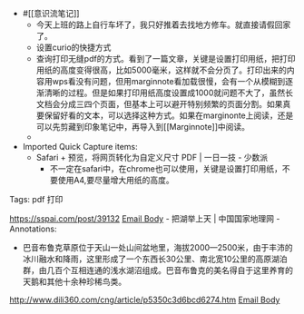 - #[[意识流笔记]]
    - 今天上班的路上自行车坏了，我只好推着去找地方修车。就直接请假回家了。
    - 设置curio的快捷方式
    - 查询打印无缝pdf的方式。看到了一篇文章，关键是设置打印用纸，把打印用纸的高度变得很高，比如5000毫米，这样就不会分页了。打印出来的内容用wps看没有问题，但用marginnote看加载很慢，会有一个从模糊到逐渐清晰的过程。但是如果打印用纸高度设置成1000就问题不大了，虽然长文档会分成三四个页面，但基本上可以避开特别频繁的页面分割。如果真要保留好看的文本，可以选择这种方式。如果在marginonte上阅读，还是可以先剪藏到印象笔记中，再导入到[[Marginnote]]中阅读。
    - 
- Imported Quick Capture items:
    - Safari + 预览，将网页转化为自定义尺寸 PDF | 一日一技 - 少数派
        - 不一定在safari中，在chrome也可以使用，关键是设置打印用纸，不要使用A4,要尽量增大用纸的高度。

Tags: pdf 打印



https://sspai.com/post/39132 [Email Body](https://files.todoist.com/j7Rnic1Sxz0fBQWPQNSMkXzyyzZtkLQoZpg8aiOPmlUbDCJEICNtqboRxoO2a9Ya/by/21878347/as/file.html)
    - 把湖举上天 | 中国国家地理网
        - Annotations:

* 巴音布鲁克草原位于天山一处山间盆地里，海拔2000—2500米，由于丰沛的冰川融水和降雨，这里形成了一个东西长30公里、南北宽10公里的高原湖泊群，由几百个互相连通的浅水湖沼组成。巴音布鲁克的美名得自于这里养育的天鹅和其他十余种珍稀鸟类。



http://www.dili360.com/cng/article/p5350c3d6bcd6274.htm [Email Body](https://files.todoist.com/krPzSnBz0Rsy1Q82agkHLnDIqsd-lEiP9LZQ8CwfNbQb1XLQ0S7TmeoqOX0TQzNs/by/21878347/as/file.html)
